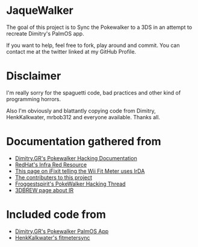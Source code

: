 # JaqueWalker
The goal of this project is to Sync the Pokewalker to a 3DS in an attempt to recreate Dimitry's PalmOS app. 

If you want to help, feel free to fork, play around and commit. You can contact me at the twitter linked at my GitHub Profile.

# Disclaimer
I'm really sorry for the spaguetti code, bad practices and other kind of programming horrors.

Also I'm obviously and blattantly copying code from Dimitry, HenkKalkwater, mrbob312 and everyone available. Thanks all. 

# Documentation gathered from
* [Dimitry.GR's Pokewalker Hacking Documentation](https://dmitry.gr/?r=05.Projects&proj=28.%20pokewalker)
* [RedHat's Infra Red Resource](https://gbatemp.net/threads/infra-red-resource-thread.399336/)
* [This page on iFixit telling the Wii Fit Meter uses IrDA](https://www.ifixit.com/Answers/View/205720/Fit+Meter+IR+emitter+freq#answer205742)
* [The contributers to this project](https://github.com/RedInquisitive/3DS-Remote)
* [Froggestspirit's  PokeWalker Hacking Thread](https://gbatemp.net/threads/pokewalker-hacking.419462/)
* [3DBREW page about IR](https://www.3dbrew.org/wiki/IR_Services)

# Included code from
* [Dimitry.GR's Pokewalker PalmOS App](https://dmitry.gr/?r=05.Projects&proj=28.%20pokewalker)
* [HenkKalkwater's fitmetersync](https://github.com/HenkKalkwater/fitmetersync)
